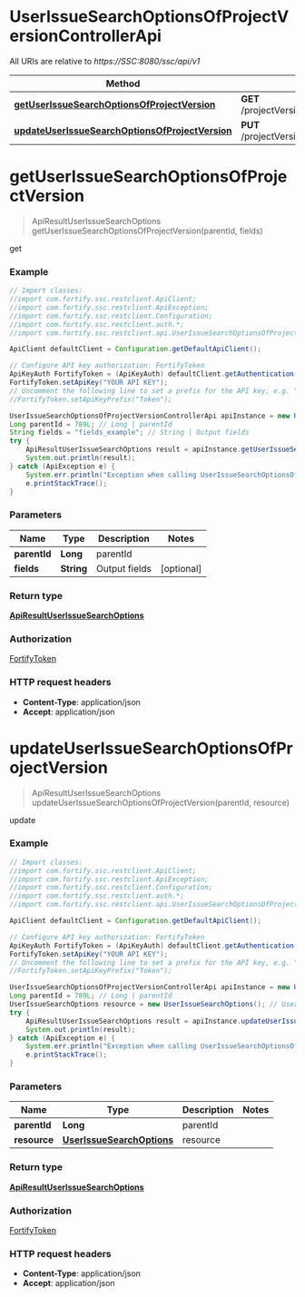 # UserIssueSearchOptionsOfProjectVersionControllerApi

All URIs are relative to *https://SSC:8080/ssc/api/v1*

Method | HTTP request | Description
------------- | ------------- | -------------
[**getUserIssueSearchOptionsOfProjectVersion**](UserIssueSearchOptionsOfProjectVersionControllerApi.md#getUserIssueSearchOptionsOfProjectVersion) | **GET** /projectVersions/{parentId}/userIssueSearchOptions | get
[**updateUserIssueSearchOptionsOfProjectVersion**](UserIssueSearchOptionsOfProjectVersionControllerApi.md#updateUserIssueSearchOptionsOfProjectVersion) | **PUT** /projectVersions/{parentId}/userIssueSearchOptions | update


<a name="getUserIssueSearchOptionsOfProjectVersion"></a>
# **getUserIssueSearchOptionsOfProjectVersion**
> ApiResultUserIssueSearchOptions getUserIssueSearchOptionsOfProjectVersion(parentId, fields)

get

### Example
```java
// Import classes:
//import com.fortify.ssc.restclient.ApiClient;
//import com.fortify.ssc.restclient.ApiException;
//import com.fortify.ssc.restclient.Configuration;
//import com.fortify.ssc.restclient.auth.*;
//import com.fortify.ssc.restclient.api.UserIssueSearchOptionsOfProjectVersionControllerApi;

ApiClient defaultClient = Configuration.getDefaultApiClient();

// Configure API key authorization: FortifyToken
ApiKeyAuth FortifyToken = (ApiKeyAuth) defaultClient.getAuthentication("FortifyToken");
FortifyToken.setApiKey("YOUR API KEY");
// Uncomment the following line to set a prefix for the API key, e.g. "Token" (defaults to null)
//FortifyToken.setApiKeyPrefix("Token");

UserIssueSearchOptionsOfProjectVersionControllerApi apiInstance = new UserIssueSearchOptionsOfProjectVersionControllerApi();
Long parentId = 789L; // Long | parentId
String fields = "fields_example"; // String | Output fields
try {
    ApiResultUserIssueSearchOptions result = apiInstance.getUserIssueSearchOptionsOfProjectVersion(parentId, fields);
    System.out.println(result);
} catch (ApiException e) {
    System.err.println("Exception when calling UserIssueSearchOptionsOfProjectVersionControllerApi#getUserIssueSearchOptionsOfProjectVersion");
    e.printStackTrace();
}
```

### Parameters

Name | Type | Description  | Notes
------------- | ------------- | ------------- | -------------
 **parentId** | **Long**| parentId |
 **fields** | **String**| Output fields | [optional]

### Return type

[**ApiResultUserIssueSearchOptions**](ApiResultUserIssueSearchOptions.md)

### Authorization

[FortifyToken](../README.md#FortifyToken)

### HTTP request headers

 - **Content-Type**: application/json
 - **Accept**: application/json

<a name="updateUserIssueSearchOptionsOfProjectVersion"></a>
# **updateUserIssueSearchOptionsOfProjectVersion**
> ApiResultUserIssueSearchOptions updateUserIssueSearchOptionsOfProjectVersion(parentId, resource)

update

### Example
```java
// Import classes:
//import com.fortify.ssc.restclient.ApiClient;
//import com.fortify.ssc.restclient.ApiException;
//import com.fortify.ssc.restclient.Configuration;
//import com.fortify.ssc.restclient.auth.*;
//import com.fortify.ssc.restclient.api.UserIssueSearchOptionsOfProjectVersionControllerApi;

ApiClient defaultClient = Configuration.getDefaultApiClient();

// Configure API key authorization: FortifyToken
ApiKeyAuth FortifyToken = (ApiKeyAuth) defaultClient.getAuthentication("FortifyToken");
FortifyToken.setApiKey("YOUR API KEY");
// Uncomment the following line to set a prefix for the API key, e.g. "Token" (defaults to null)
//FortifyToken.setApiKeyPrefix("Token");

UserIssueSearchOptionsOfProjectVersionControllerApi apiInstance = new UserIssueSearchOptionsOfProjectVersionControllerApi();
Long parentId = 789L; // Long | parentId
UserIssueSearchOptions resource = new UserIssueSearchOptions(); // UserIssueSearchOptions | resource
try {
    ApiResultUserIssueSearchOptions result = apiInstance.updateUserIssueSearchOptionsOfProjectVersion(parentId, resource);
    System.out.println(result);
} catch (ApiException e) {
    System.err.println("Exception when calling UserIssueSearchOptionsOfProjectVersionControllerApi#updateUserIssueSearchOptionsOfProjectVersion");
    e.printStackTrace();
}
```

### Parameters

Name | Type | Description  | Notes
------------- | ------------- | ------------- | -------------
 **parentId** | **Long**| parentId |
 **resource** | [**UserIssueSearchOptions**](UserIssueSearchOptions.md)| resource |

### Return type

[**ApiResultUserIssueSearchOptions**](ApiResultUserIssueSearchOptions.md)

### Authorization

[FortifyToken](../README.md#FortifyToken)

### HTTP request headers

 - **Content-Type**: application/json
 - **Accept**: application/json

